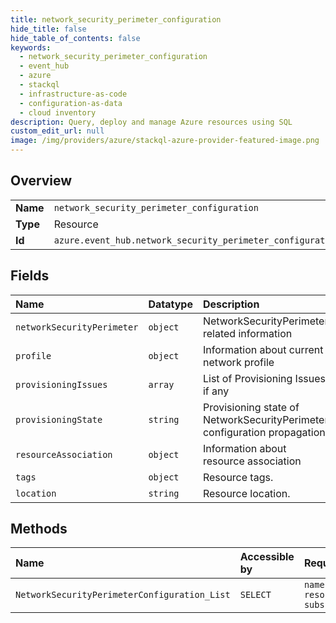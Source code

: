 ```yaml
---
title: network_security_perimeter_configuration
hide_title: false
hide_table_of_contents: false
keywords:
  - network_security_perimeter_configuration
  - event_hub
  - azure    
  - stackql
  - infrastructure-as-code
  - configuration-as-data
  - cloud inventory
description: Query, deploy and manage Azure resources using SQL
custom_edit_url: null
image: /img/providers/azure/stackql-azure-provider-featured-image.png
---
```

  
    

## Overview
<table><tbody>
<tr><td><b>Name</b></td><td><code>network_security_perimeter_configuration</code></td></tr>
<tr><td><b>Type</b></td><td>Resource</td></tr>
<tr><td><b>Id</b></td><td><code>azure.event_hub.network_security_perimeter_configuration</code></td></tr>
</tbody></table>

## Fields
| Name | Datatype | Description |
|:-----|:---------|:------------|
| `networkSecurityPerimeter` | `object` | NetworkSecurityPerimeter related information |
| `profile` | `object` | Information about current network profile |
| `provisioningIssues` | `array` | List of Provisioning Issues if any |
| `provisioningState` | `string` | Provisioning state of NetworkSecurityPerimeter configuration propagation |
| `resourceAssociation` | `object` | Information about resource association |
| `tags` | `object` | Resource tags. |
| `location` | `string` | Resource location. |
## Methods
| Name | Accessible by | Required Params |
|:-----|:--------------|:----------------|
| `NetworkSecurityPerimeterConfiguration_List` | `SELECT` | `namespaceName, resourceGroupName, subscriptionId` |
